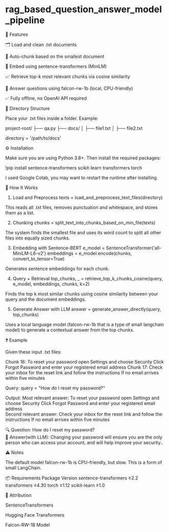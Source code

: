 # rag_based_question_answer_model_pipeline

📌 Features

🗂 Load and clean .txt documents

📏 Auto-chunk based on the smallest document

🧠 Embed using sentence-transformers (MiniLM)

📈 Retrieve top-k most relevant chunks via cosine similarity

💬 Answer questions using falcon-rw-1b (local, CPU-friendly)

✅ Fully offline, no OpenAI API required


📁 Directory Structure

Place your .txt files inside a folder. Example:

project-root/
├── qa.py
├── docs/
│   ├── file1.txt
│   ├── file2.txt

directory = '/path/to/docs'

⚙️ Installation

Make sure you are using Python 3.8+. Then install the required packages:

!pip install sentence-transformers scikit-learn transformers torch


I used Google Colab, you may want to restart the runtime after installing.


🚀 How It Works

1. Load and Preprocess
texts = load_and_preprocess_text_files(directory)

This reads all .txt files, removes punctuation and whitespace, and stores them as a list.

2. Chunking
chunks = split_text_into_chunks_based_on_min_file(texts)

The system finds the smallest file and uses its word count to split all other files into equally sized chunks.

3. Embedding with Sentence-BERT
e_model = SentenceTransformer('all-MiniLM-L6-v2')
embeddings = e_model.encode(chunks, convert_to_tensor=True)

Generates sentence embeddings for each chunk.

4. Query + Retrieval
top_chunks, _ = retrieve_top_k_chunks_cosine(query, e_model, embeddings, chunks, k=2)

Finds the top k most similar chunks using cosine similarity between your query and the document embeddings.


5. Generate Answer with LLM
answer = generate_answer_directly(query, top_chunks)

Uses a local language model (falcon-rw-1b that is a type of small langchain model) to generate a contextual answer from the top chunks.


❓ Example

Given these input .txt files:

Chunk 16: To reset your password open Settings and choose Security Click Forgot Password and enter your registered email address
Chunk 17: Check your inbox for the reset link and follow the instructions If no email arrives within five minutes


Query:
query = "How do I reset my password?"

Output:
Most relevant answer: To reset your password open Settings and choose Security Click Forgot Password and enter your registered email address  
Second relevant answer: Check your inbox for the reset link and follow the instructions If no email arrives within five minutes  

🔍 Question: How do I reset my password?  
🧠 Answer(with LLM): Changing your password will ensure you are the only person who can access your account, and will help improve your security..

⚠️ Notes

The default model falcon-rw-1b is CPU-friendly, but slow. This is a form of small LangChain.


📦 Requirements
Package	                    Version
sentence-transformers	      ≥2.2
transformers	              ≥4.30
torch	                      ≥1.12
scikit-learn	              ≥1.0



🧠 Attribution

SentenceTransformers

Hugging Face Transformers

Falcon-RW-1B Model
